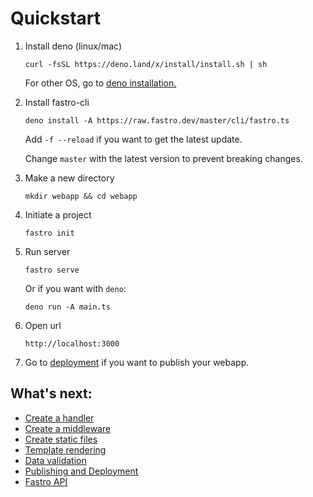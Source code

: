 # Quickstart

1. Install deno (linux/mac)
    ```
    curl -fsSL https://deno.land/x/install/install.sh | sh
    ```

    For other OS, go to [deno installation.](https://deno.land/manual/getting_started/installation)

2. Install fastro-cli
    ```
    deno install -A https://raw.fastro.dev/master/cli/fastro.ts
    ```

    Add `-f --reload` if you want to get the latest update. 
    
    Change `master` with the latest version to prevent breaking changes.


3. Make a new directory
    ```
    mkdir webapp && cd webapp
    ```

4. Initiate a project
    ```
    fastro init
    ```

5. Run server
    ```
    fastro serve
    ```
    
    Or if you want with `deno`:
    ```
    deno run -A main.ts
    ```

6. Open url
    ```
    http://localhost:3000
    ```
7. Go to [deployment](deployment.md) if you want to publish your webapp.

## What's next:
- [Create a handler](handler.md)
- [Create a middleware](middleware.md)
- [Create static files](static.md)
- [Template rendering](rendering.md)
- [Data validation](validation.md)
- [Publishing and Deployment](deployment.md)
- [Fastro API](api.md)

